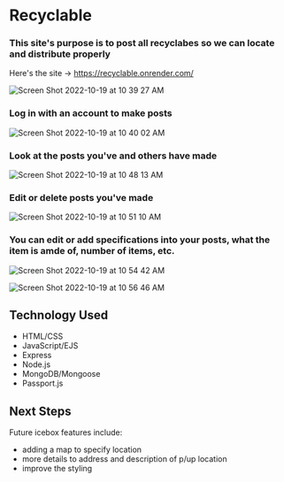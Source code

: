 # Recyclable

### This site's purpose is to post all recyclabes so we can locate and distribute properly
Here's the site -> https://recyclable.onrender.com/

![Screen Shot 2022-10-19 at 10 39 27 AM](https://user-images.githubusercontent.com/112985816/196768590-7486e03b-f3f6-4c1c-abf2-091d0f11aacb.png)

### Log in with an account to make posts

![Screen Shot 2022-10-19 at 10 40 02 AM](https://user-images.githubusercontent.com/112985816/196768600-b3ad9dae-70f2-4d8a-af91-c533ff2bd003.png)

### Look at the posts you've and others have made

![Screen Shot 2022-10-19 at 10 48 13 AM](https://user-images.githubusercontent.com/112985816/196768604-360372bf-0871-40da-ae27-29cfc3684d7d.png)

### Edit or delete posts you've made

![Screen Shot 2022-10-19 at 10 51 10 AM](https://user-images.githubusercontent.com/112985816/196768607-2587c905-04a3-4740-9f33-99c31c7bc2e5.png)

### You can edit or add specifications into your posts, what the item is amde of, number of items, etc.

![Screen Shot 2022-10-19 at 10 54 42 AM](https://user-images.githubusercontent.com/112985816/196768631-6ec6eb29-ec7b-40de-9bda-b994b0a482f6.png)

![Screen Shot 2022-10-19 at 10 56 46 AM](https://user-images.githubusercontent.com/112985816/196768633-782f89a3-79f5-475b-8f8b-5b029f2a27cc.png)

## Technology Used

- HTML/CSS
- JavaScript/EJS
- Express
- Node.js
- MongoDB/Mongoose
- Passport.js

## Next Steps

Future icebox features include:
- adding a map to specify location
- more details to address and description of p/up location
- improve the styling

